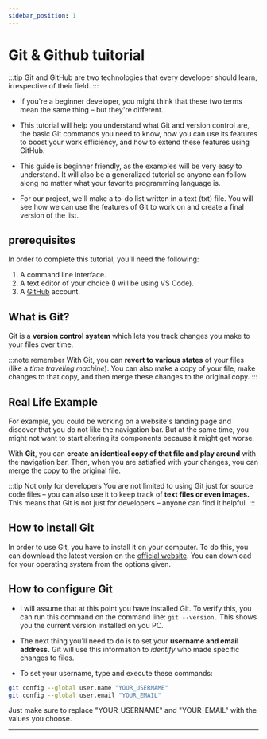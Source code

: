 ```yaml
---
sidebar_position: 1
---
```


# Git & Github tuitorial

:::tip
Git and GitHub are two technologies that every developer should learn, irrespective of their field.
:::

* If you're a beginner developer, you might think that these two terms mean the same thing – but they're different.

* This tutorial will help you understand what Git and version control are, the basic Git commands you need to know, how you can use its features to boost your work efficiency, and how to extend these features using GitHub.

* This guide is beginner friendly, as the examples will be very easy to understand. It will also be a generalized tutorial so anyone can follow along no matter what your favorite programming language is.

* For our project, we'll make a to-do list written in a text (txt) file. You will see how we can use the features of Git to work on and create a final version of the list.

## prerequisites

In order to complete this tutorial, you'll need the following:

1. A command line interface.
2. A text editor of your choice (I will be using VS Code).
3. A [GitHub](https://github.com/) account.

## What is Git?

Git is a **version control system** which lets you track changes you make to your files over time.

:::note remember
With Git, you can **revert to various states** of your files (like a *time traveling machine*). You can also make a copy of your file, make changes to that copy, and then merge these changes to the original copy.
:::

## Real Life Example 

For example, you could be working on a website's landing page and discover that you do not like the navigation bar. But at the same time, you might not want to start altering its components because it might get worse.

With **Git**, you can **create an identical copy of that file and play around** with the navigation bar. Then, when you are satisfied with your changes, you can merge the copy to the original file.

:::tip Not only for developers
You are not limited to using Git just for source code files – you can also use it to keep track of **text files or even images.** This means that Git is not just for developers – anyone can find it helpful.
:::

## How to install Git

In order to use Git, you have to install it on your computer. To do this, you can download the latest version on the [official website](https://git-scm.com/downloads). You can download for your operating system from the options given.

## How to configure Git

* I will assume that at this point you have installed Git. To verify this, you can run this command on the command line: `git --version.` This shows you the current version installed on you PC.

* The next thing you'll need to do is to set your **username and email address.** Git will use this information to *identify* who made specific changes to files.
* To set your username, type and execute these commands: 

```bash
git config --global user.name "YOUR_USERNAME" 
git config --global user.email "YOUR_EMAIL"
```

Just make sure to replace "YOUR_USERNAME" and "YOUR_EMAIL" with the values you choose.

---